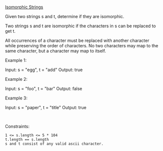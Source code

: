 [Isomorphic Strings](https://leetcode.com/problems/isomorphic-strings/description/?envType=study-plan&id=level-1)

Given two strings s and t, determine if they are isomorphic.

Two strings s and t are isomorphic if the characters in s can be replaced to get t.

All occurrences of a character must be replaced with another character while preserving the order of characters. No two characters may map to the same character, but a character may map to itself.


Example 1:

Input: s = "egg", t = "add"
Output: true

Example 2:

Input: s = "foo", t = "bar"
Output: false

Example 3:

Input: s = "paper", t = "title"
Output: true

 

Constraints:

    1 <= s.length <= 5 * 104
    t.length == s.length
    s and t consist of any valid ascii character.
